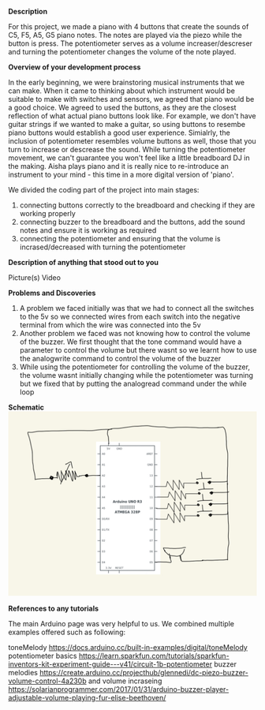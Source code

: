**Description**

For this project, we made a piano with 4 buttons that create the sounds of C5, F5, A5, G5 piano notes. The notes are played via the piezo while the button is press. The potentiometer serves as a volume increaser/descreser and turning the potentiometer changes the volume of the note played.

**Overview of your development process**

In the early beginning, we were brainstoring musical instruments that we can make. When it came to thinking about which instrument would be suitable to make with switches and sensors, we agreed that piano would be a good choice. We agreed to used the buttons, as they are the closest reflection of what actual piano buttons look like. For example, we don't have guitar strings if we wanted to make a guitar, so using buttons to resembe piano buttons would establish a good user experience. Simialrly, the inclusion of potentiometer resembles volume buttons as well, those that you turn to increase or descrease the sound. While turning the potentiometer movement, we can't guarantee you won't feel like a little breadboard DJ in the making. Aisha plays piano and it is really nice to re-introduce an instrument to your mind - this time in a more digital version of 'piano'. 

We divided the coding part of the project into main stages: 
1. connecting buttons correctly to the breadboard and checking if they are working properly 
2. connecting buzzer to the breadboard and the buttons, add the sound notes and ensure it is working as required
3. connecting the potentiometer and ensuring that the volume is incrased/decreased with turning the potentiometer

**Description of anything that stood out to you**


Picture(s)
Video

**Problems and Discoveries**
1. A problem we faced initially was that we had to connect all the switches to the 5v so we connected wires from each switch into the negative terminal from which the wire was connected into the 5v
2. Another problem we faced was not knowing how to control the volume of the buzzer. We first thought that the tone command would have a parameter to control the volume but there wasnt so we learnt how to use the analogwrite command to control the volume of the buzzer
3. While using the potentiometer for controlling the volume of the buzzer, the volume wasnt initially changing while the potentiometer was turning but we fixed that by putting the analogread command under the while loop

**Schematic**
![](https://github.com/aisahodzic/IntroToIM/blob/main/Apr12/schematic.jpg)

**References to any tutorials**

The main Arduino page was very helpful to us. We combined multiple examples offered such as following:

toneMelody https://docs.arduino.cc/built-in-examples/digital/toneMelody
potentiometer basics https://learn.sparkfun.com/tutorials/sparkfun-inventors-kit-experiment-guide---v41/circuit-1b-potentiometer
buzzer melodies https://create.arduino.cc/projecthub/glennedi/dc-piezo-buzzer-volume-control-4a230b and 
volume incraseing https://solarianprogrammer.com/2017/01/31/arduino-buzzer-player-adjustable-volume-playing-fur-elise-beethoven/
